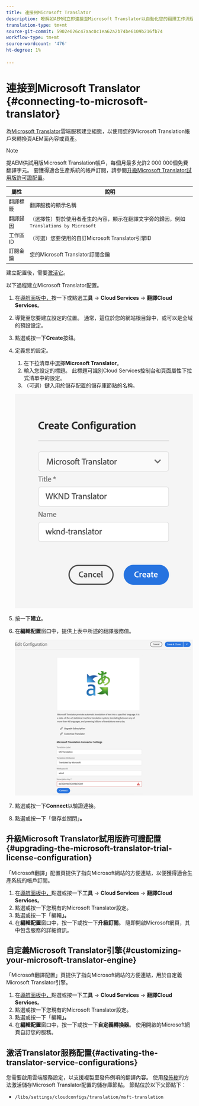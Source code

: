 ```yaml
---
title: 連接到Microsoft Translator
description: 瞭解如AEM何立即連接至Microsoft Translator以自動化您的翻譯工作流程。
translation-type: tm+mt
source-git-commit: 5902e026c47aac0c1ea62a2b74be6109b216fb74
workflow-type: tm+mt
source-wordcount: '476'
ht-degree: 1%

---
```



# 連接到Microsoft Translator {#connecting-to-microsoft-translator}

為[Microsoft Translator](https://hub.microsofttranslator.com)雲端服務建立組態，以使用您的Microsoft Translation帳戶來轉換頁AEM面內容或資產。

>[!NOTE]
>
>提AEM供試用版Microsoft Translation帳戶，每個月最多允許2 000 000個免費翻譯字元。 要獲得適合生產系統的帳戶訂閱，請參閱[升級Microsoft Translator試用版許可證配置](#upgrading-the-microsoft-translator-trial-license-configuration)。

| 屬性 | 說明 |
|---|---|
| 翻譯標籤 | 翻譯服務的顯示名稱 |
| 翻譯歸因 | （選擇性）對於使用者產生的內容，顯示在翻譯文字旁的歸因，例如`Translations by Microsoft` |
| 工作區ID | （可選）您要使用的自訂Microsoft Translator引擎ID |
| 訂閱金鑰 | 您的Microsoft Translator訂閱金鑰 |

建立配置後，需要[激活它](#activating-the-translator-service-configurations)。

以下過程建立Microsoft Translator配置。

1. 在[導航面板中，](/help/sites-cloud/authoring/getting-started/basic-handling.md#first-steps)按一下或點選&#x200B;**工具** -> **Cloud Services** -> **翻譯Cloud Services**。
1. 導覽至您要建立設定的位置。 通常，這位於您的網站根目錄中，或可以是全域的預設設定。
1. 點選或按一下&#x200B;**Create**&#x200B;按鈕。
1. 定義您的設定。
   1. 在下拉清單中選擇&#x200B;**Microsoft Translator**。
   1. 輸入您設定的標題。 此標題可識別Cloud Services控制台和頁面屬性下拉式清單中的設定。
   1. （可選）鍵入用於儲存配置的儲存庫節點的名稱。

   ![建立翻譯配置](../assets/create-translation-config.png)

1. 按一下&#x200B;**建立**。
1. 在&#x200B;**編輯配置**&#x200B;窗口中，提供上表中所述的翻譯服務值。

   ![編輯翻譯配置](../assets/edit-translation-config.png)

1. 點選或按一下&#x200B;**Connect**&#x200B;以驗證連接。
1. 點選或按一下「儲存並關閉」**。**

## 升級Microsoft Translator試用版許可證配置{#upgrading-the-microsoft-translator-trial-license-configuration}

「Microsoft翻譯」配置頁提供了指向Microsoft網站的方便連結，以便獲得適合生產系統的帳戶訂閱。

1. 在[導航面板中，](/help/sites-cloud/authoring/getting-started/basic-handling.md#first-steps)點選或按一下&#x200B;**工具** -> **Cloud Services** -> **翻譯Cloud Services**。
1. 點選或按一下您現有的Microsoft Translator設定。
1. 點選或按一下「編輯&#x200B;**」。**
1. 在&#x200B;**編輯配置**&#x200B;窗口中，按一下或按一下&#x200B;**升級訂閱**。 隨即開啟Microsoft網頁，其中包含服務的詳細資訊。

## 自定義Microsoft Translator引擎{#customizing-your-microsoft-translator-engine}

「Microsoft翻譯配置」頁提供了指向Microsoft網站的方便連結，用於自定義Microsoft Translator引擎。

1. 在[導航面板中，](/help/sites-cloud/authoring/getting-started/basic-handling.md#first-steps)點選或按一下&#x200B;**工具** -> **Cloud Services** -> **翻譯Cloud Services**。
1. 點選或按一下您現有的Microsoft Translator設定。
1. 點選或按一下「編輯&#x200B;**」。**
1. 在&#x200B;**編輯配置**&#x200B;窗口中，按一下或按一下&#x200B;**自定義轉換器**。 使用開啟的Microsoft網頁自訂您的服務。

## 激活Translator服務配置{#activating-the-translator-service-configurations}

您需要啟用雲端服務設定，以支援複製至發佈例項的翻譯內容。 使用[發佈樹](/help/sites-cloud/authoring/fundamentals/publishing-pages.md#publishing-and-unpublishing-a-tree)的方法激活儲存Microsoft Translator配置的儲存庫節點。 節點位於以下父節點下：

* `/libs/settings/cloudconfigs/translation/msft-translation`
